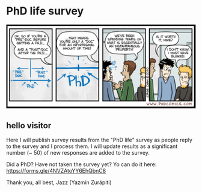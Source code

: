 # PhD life survey

<!-- ![PhD plans](./images/PhDplans.jpg "PhD plans") -->
![PhDInstantaneousProperty](./images/InstantaneousProperty.png "PhD instantaneous property")

## hello visitor

Here I will publish survey results from the "PhD life" survey as people reply to the survey and I process them. 
I will update results as a significant number (~ 50) of new responses are added to the survey.

Did a PhD? Have not taken the survey yet? Yo can do it here: https://forms.gle/4NVZAtoYY6EhQbnC8

Thank you, all best, 
Jazz (Yazmín Zurápiti)
